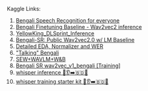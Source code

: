 Kaggle Links:

1. [Bengali Speech Recognition for everyone](https://www.kaggle.com/code/sujaykapadnis/bengali-speech-recognition-for-everyone)
2. [Bengali Finetuning Baseline - Wav2vec2 inference](https://www.kaggle.com/code/nischaydnk/bengali-finetuning-baseline-wav2vec2-inference)
3. [YellowKing_DLSprint_Inference](https://www.kaggle.com/code/reasat/yellowking-dlsprint-inference)
4. [Bengali-SR: Public Wav2vec2.0 w/ LM Baseline](https://www.kaggle.com/code/ttahara/bengali-sr-public-wav2vec2-0-w-lm-baseline)
5. [Detailed EDA, Normalizer and WER](https://www.kaggle.com/code/mbmmurad/detailed-eda-normalizer-and-wer)
6. ["Talking" Bengali](https://www.kaggle.com/code/mpwolke/talking-bengali)
7. [SEW+WAVLM+W&B](https://www.kaggle.com/code/usharengaraju/sew-wavlm-w-b)
8. [Bengali SR wav2vec_v1_bengali [Training]](https://www.kaggle.com/code/takanashihumbert/bengali-sr-wav2vec-v1-bengali-training)
9. [whisper inference 🎵👂➡️🇧🇩📝](https://www.kaggle.com/code/nbroad/whisper-inference)
10. [whisper training starter kit 🎵👂➡️🇧🇩📝](https://www.kaggle.com/code/nbroad/whisper-training-starter-kit)
